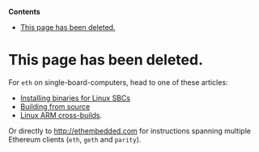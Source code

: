 <!-- START doctoc generated TOC please keep comment here to allow auto update -->
<!-- DON'T EDIT THIS SECTION, INSTEAD RE-RUN doctoc TO UPDATE -->
**Contents**

- [This page has been deleted.](#this-page-has-been-deleted)

<!-- END doctoc generated TOC please keep comment here to allow auto update -->

# This page has been deleted.

For `eth` on single-board-computers, head to one of these articles:
- [Installing binaries for Linux SBCs](http://www.ethdocs.org/en/latest/ethereum-clients/cpp-ethereum/installing-binaries/linux-sbcs.html)
- [Building from source](http://www.ethdocs.org/en/latest/ethereum-clients/cpp-ethereum/building-from-source/index.html#building-from-source)
- [Linux ARM cross-builds](http://www.ethdocs.org/en/latest/ethereum-clients/cpp-ethereum/building-from-source/linux-arm.html).

Or directly to http://ethembedded.com for instructions spanning multiple Ethereum clients (`eth`, `geth` and `parity`).

